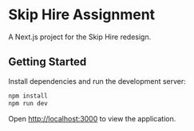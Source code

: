 # Skip Hire Assignment

A Next.js project for the Skip Hire redesign.

## Getting Started

Install dependencies and run the development server:

```bash
npm install
npm run dev
```

Open [http://localhost:3000](http://localhost:3000) to view the application.
